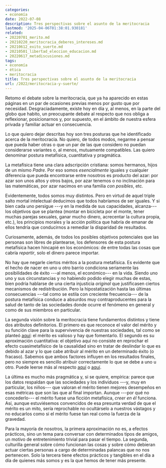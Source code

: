 ```yaml
---
categories:
- economía
date: 2022-07-08
description: Tres perspectivas sobre el asunto de la meritocracia
lastmod: '2025-04-06T01:38:01.930181'
related:
- 20220701_merito.md
- 20210220_meritocracia_deberes_intereses.md
- 20210612_exito_suerte.md
- 20210501_libertad_eleccion_educacion.md
- 20220617_metadiscusiones.md
tags:
- economía
- ética
- meritocracia
title: Tres perspectivas sobre el asunto de la meritocracia
url: /2022/meritocracia-y-suerte/
---
```


Retomo el debate sobre la meritocracia, que ya ha aparecido en estas páginas en un par de ocasiones previas menos por gusto que por necesidad. Desgraciadamente, existe hoy en día y, al menos, en la parte del globo que habito, un preocupante debate al respecto que nos obliga a reflexionar, posicionarnos y, por supuesto, en el ámbito de nuestra esfera privada y familiar actuar en consecuencia.

Lo que quiero dejar descritas hoy son tres posturas que he identificado acerca de la meritocracia. No quiero, de todos modos, negarme a pensar que pueda haber otras o que un par de las que considero no puedan considerarse variantes o, al menos, mutuamente compatibles. Las quiero denominar postura metafísica, cuantitativa y pragmática.

La metafísica tiene una clara adscripción cristiana: somos hermanos, hijos de un mismo _Padre_. Por eso somos _esencialmente_ iguales y cualquier diferencia que pueda encontrarse entre nosotros es producto del azar: por azar son unos altos y otros bajos, por azar tenemos o no inclinación para las matemáticas, por azar nacimos en una familia _con posibles_, etc.

Evidentemente, todos somos muy distintos. Pero en virtud de aquel triple salto mortal intelectual deducimos que todos habríamos de ser iguales. Y si bien cada uno persigue ---y en la medida de sus capacidades, alcanza--- los objetivos que se plantea (montar en bicicleta por el monte, tener muchas parejas sexuales, ganar mucho dinero, acrecentar la cultura propia, etc.), los principios morales y la acción política que habría de emanar de ellos tendría que conducirnos a remediar la disparidad de resultados.

Curiosamente, además, de todos los posibles objetivos potenciales que las personas son libres de plantearse, los defensores de esta postura metafísica hacen hincapié en los económicos: de entre todas las cosas que cabría _repartir_, solo el dinero parece importar.

No hay que negarle ciertos méritos a la postura metafísica. Es evidente que el hecho de nacer en uno u otro barrio condiciona seriamente las posibilidades de éxito ---al menos, el económico--- en la vida. Siendo uno uno y sus circunstancias y no habiendo podido elegir muchas de estas, bien podría hablarse de una cierta injusticia _original_ que justificasen ciertos mecanismos de redistribución. Pero la hipostatización hasta las últimas consecuencias ---tal como se estila con creciente frecuencia--- de la postura metafísica conduce a absurdos muy contraproducentes para la salud de tanto de las sociedades donde ocurre el fenómeno en general y como de sus miembros en particular.

La segunda visión sobre la meritocracia tiene fundamentos distintos y tiene dos atributos definitorios. El primero es que reconoce el valor del mérito y su función clave para la supervivencia de nuestras sociedades, tal como se planteó [aquí](/2022/merito/): el mérito es valioso y hay que fomentarlo. El segundo es su aproximación cuantitativa: el objetivo aquí no consiste en reprochar el efecto cuasimetafísico de la causalidad sino en tratar de deslindar lo que es debido al azar y lo que cabe atribuir al mérito en un determinado éxito (o fracaso). Sabemos que ambos factores influyen en los resultados finales, pero no siempre es sencillo atribuir correctamente lo que se debe a uno u otro. Puede leerse más al respecto
[aquí](https://marginalrevolution.com/marginalrevolution/2016/10/performance-pay-nobel.html) o
[aquí](https://www.datanalytics.com/2018/05/29/guasa-tiene-que-habiendo-tanto-economista-por-ahi-tenga-yo-que-escribir-esta-cosa-hoy/).

La última es mucho más pragmática y, si se quiere, empírica: parece que los datos respaldan que las sociedades y los individuos ---y, muy en particular, los niños--- que valoran el mérito tienen mejores desempeños en esas métricas que son las que al final importan. Aunque ---por qué no concederlo--- el mérito fuese una ficción metafísica, _creer en él_ funciona. Así, aunque estuviésemos convencidos de esa presunta verdad de que el mérito es un mito, sería reprochable no ocultárselo a nuestros vástagos y no educarlos como si el mérito fuese tan real como la fuerza de la gravedad.

Para la mayoría de nosotros, la primera aproximación no es, a efectos prácticos, sino un tema para conversar con determinados tipos de amigos, un motivo de entretenimiento trivial para pasar el tiempo. La segunda, culturilla general sobre cómo funcionan las cosas y sobre cómo debieran actuar ciertas personas a cargo de determinadas palancas que no nos pertenecen. Solo la tercera tiene efectos prácticos y tangibles en el día a día de quienes más somos y es la que hemos de tener más presente.